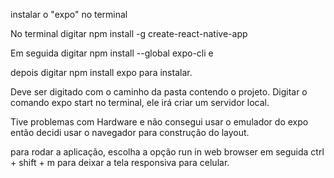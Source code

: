 instalar o "expo" no terminal

No terminal digitar  npm install -g create-react-native-app

Em seguida digitar npm install --global expo-cli e

depois digitar npm install expo para instalar.

Deve ser digitado com o caminho da pasta contendo o projeto. 
Digitar o comando expo start no terminal, ele irá criar um servidor local.

Tive problemas com Hardware e não consegui usar o emulador do expo então decidi usar o navegador para construção do layout.

para rodar a aplicação, escolha a opção run in web browser em seguida
ctrl + shift + m  para deixar a tela responsiva para celular.

